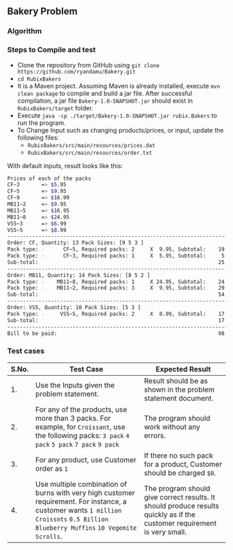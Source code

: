 ## Bakery Problem

### Algorithm

### Steps to Compile and test

- Clone the repository from GitHub using `git clone https://github.com/ryandamu/Bakery.git`
- `cd RubixBakers`
- It is a Maven project.  Assuming Maven is already installed, execute `mvn clean package` to compile and build a jar file. After successful compilation, a jar file `Bakery-1.0-SNAPSHOT.jar` should exist in `RubixBakers/target` folder.
- Execute `java -cp ./target/Bakery-1.0-SNAPSHOT.jar rubix.Bakers`  to run the program. 
- To Change Input such as changing products/prices, or input, update the following files:
  - `RubixBakers/src/main/resources/prices.dat`
  - `RubixBakers/src/main/resources/order.txt`

With default inputs, result looks like this:

```sh
Prices of each of the packs
CF~3       => $5.95
CF~5       => $9.95
CF~9       => $16.99
MB11~2     => $9.95
MB11~5     => $16.95
MB11~8     => $24.95
VS5~3      => $6.99
VS5~5      => $8.99
--------------------------------------------------------------------------------
Order: CF, Quantity: 13 Pack Sizes: [9 5 3 ]
Pack type: -      CF~5, Required packs: 2     X  9.95, Subtotal:    19.90
Pack type: -      CF~3, Required packs: 1     X  5.95, Subtotal:     5.95
Sub-total:                                                          25.85
--------------------------------------------------------------------------------
Order: MB11, Quantity: 14 Pack Sizes: [8 5 2 ]
Pack type: -    MB11~8, Required packs: 1     X 24.95, Subtotal:    24.95
Pack type: -    MB11~2, Required packs: 3     X  9.95, Subtotal:    29.85
Sub-total:                                                          54.80
--------------------------------------------------------------------------------
Order: VS5, Quantity: 10 Pack Sizes: [5 3 ]
Pack type: -     VS5~5, Required packs: 2     X  8.99, Subtotal:    17.98
Sub-total:                                                          17.98
--------------------------------------------------------------------------------
Bill to be paid:                                                    98.63
```



### Test cases

| S.No. | Test Case                                                    | Expected Result                                              |
| ----- | ------------------------------------------------------------ | ------------------------------------------------------------ |
| 1.    | Use the Inputs given the problem statement.                  | Result should be as shown in the problem statement document. |
| 2.    | For any of the products, use more than 3 packs. For example, for `Croissant`, use the following packs:  `3 pack` `4 pack` `5 pack` `7 pack` `9 pack` | The program should work without any errors.                  |
| 3.    | For any product, use Customer order as `1`                   | If there no such pack for a product, Customer should be charged `$0`. |
| 4.    | Use multiple combination of burns with very high customer requirement.  For instance, a customer wants `1 million Croissnts`  `0.5 Billion Blueberry Muffins`  `10 Vegemite Scrolls`. | The program should give correct results.  It should produce results quickly as if the  customer requirement is very small. |

